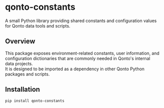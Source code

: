 # qonto-constants

A small Python library providing shared constants and configuration values for Qonto data tools and scripts.

## Overview

This package exposes environment-related constants, user information, and configuration dictionaries that are commonly needed in Qonto's internal data projects.  
It is designed to be imported as a dependency in other Qonto Python packages and scripts.

## Installation

```bash
pip install qonto-constants